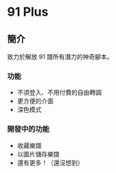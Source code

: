 # 91 Plus

## 簡介

致力於解放 91 譜所有潛力的神奇腳本。

### 功能

- 不須登入、不用付費的自由轉調
- 更方便的介面
- 深色模式

### 開發中的功能

- 收藏樂譜
- 以圖片儲存樂譜
- 還有更多！（還沒想到）
